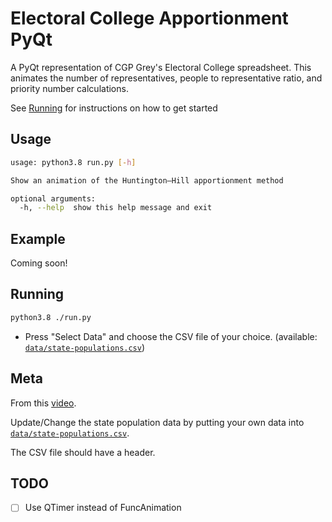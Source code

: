 # Electoral College Apportionment PyQt

A PyQt representation of CGP Grey's Electoral College spreadsheet. This animates
the number of representatives, people to representative ratio, and priority
number calculations.

See [Running](#running) for instructions on how to get started

## Usage

```bash
usage: python3.8 run.py [-h]

Show an animation of the Huntington–Hill apportionment method

optional arguments:
  -h, --help  show this help message and exit
```

## Example

Coming soon!

## Running


```bash
python3.8 ./run.py
```

-   Press "Select Data" and choose the CSV file of your choice. (available: [`data/state-populations.csv`](https://github.com/k-donn/ec-apportionment/blob/master/data/state-populations.csv))

## Meta

From this [video](https://www.youtube.com/watch?v=6JN4RI7nkes).

Update/Change the state population data by putting your own data into [`data/state-populations.csv`](https://github.com/k-donn/ec-apportionment/blob/master/data/state-populations.csv).

The CSV file should have a header.

## TODO

-   [ ] Use QTimer instead of FuncAnimation
